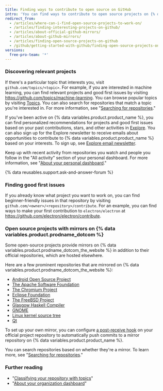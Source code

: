 ```yaml
---
title: Finding ways to contribute to open source on GitHub
intro: 'You can find ways to contribute to open source projects on {% data variables.product.product_name %} that are relevant to you.'
redirect_from:
  - /articles/where-can-i-find-open-source-projects-to-work-on/
  - /articles/finding-interesting-projects-on-github/
  - /articles/about-official-github-mirrors/
  - /articles/about-github-mirrors/
  - /articles/finding-open-source-projects-on-github
  - /github/getting-started-with-github/finding-open-source-projects-on-github
versions:
  free-pro-team: '*'   
---
```


### Discovering relevant projects

If there's a particular topic that interests you, visit `github.com/topics/<topic>`. For example, if you are interested in machine learning, you can find relevant projects and good first issues by visiting https://github.com/topics/machine-learning. You can browse popular topics by visiting [Topics](https://github.com/topics). You can also search for repositories that match a topic you're interested in. For more information, see "[Searching for repositories](/articles/searching-for-repositories#search-by-topic)."

If you've been active on {% data variables.product.product_name %}, you can find personalized recommendations for projects and good first issues based on your past contributions, stars, and other activities in [Explore](https://github.com/explore). You can also sign up for the Explore newsletter to receive emails about opportunities to contribute to {% data variables.product.product_name %} based on your interests. To sign up, see [Explore email newsletter](https://github.com/explore/subscribe).

Keep up with recent activity from repositories you watch and people you follow in the "All activity" section of your personal dashboard. For more information, see "[About your personal dashboard](/articles/about-your-personal-dashboard)."

{% data reusables.support.ask-and-answer-forum %}

### Finding good first issues

If you already know what project you want to work on, you can find beginner-friendly issues in that repository by visiting `github.com/<owner>/<repository>/contribute`. For an example, you can find ways to make your first contribution to `electron/electron` at https://github.com/electron/electron/contribute.

### Open source projects with mirrors on {% data variables.product.prodname_dotcom %}

Some open-source projects provide mirrors on {% data variables.product.prodname_dotcom_the_website %} in addition to their official repositories, which are hosted elsewhere.

Here are a few prominent repositories that are mirrored on {% data variables.product.prodname_dotcom_the_website %}:

- [Android Open Source Project](https://github.com/aosp-mirror)
- [The Apache Software Foundation](https://github.com/apache)
- [The Chromium Project](https://github.com/chromium)
- [Eclipse Foundation](https://github.com/eclipse)
- [The FreeBSD Project](https://github.com/freebsd)
- [Glasgow Haskell Compiler](https://github.com/ghc)
- [GNOME](https://github.com/GNOME)
- [Linux kernel source tree](https://github.com/torvalds/linux)
- [Qt](https://github.com/qt)

To set up your own mirror, you can configure [a post-receive hook](https://git-scm.com/book/en/Customizing-Git-Git-Hooks) on your official project repository to automatically push commits to a mirror repository on {% data variables.product.product_name %}.

You can search repositories based on whether they're a mirror. To learn more, see "[Searching for repositories](/articles/searching-for-repositories/#search-based-on-whether-a-repository-is-a-mirror)."

### Further reading

- "[Classifying your repository with topics](/articles/classifying-your-repository-with-topics)"
- "[About your organization dashboard](/articles/about-your-organization-dashboard)"
